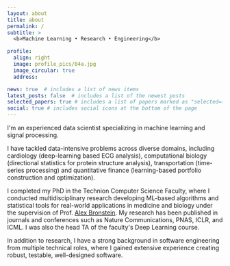 ```yaml
---
layout: about
title: about
permalink: /
subtitle: >
  <b>Machine Learning • Research • Engineering</b>

profile:
  align: right
  image: profile_pics/04a.jpg
  image_circular: true
  address:

news: true  # includes a list of news items
latest_posts: false  # includes a list of the newest posts
selected_papers: true # includes a list of papers marked as "selected={true}"
social: true # includes social icons at the bottom of the page
---
```


I'm an experienced data scientist specializing in machine learning and signal
processing.

I have tackled data-intensive problems across diverse domains, including
cardiology (deep-learning based ECG analysis), computational biology
(directional statistics for protein structure analysis), transportation
(time-series processing) and quantitative finance (learning-based portfolio
construction and optimization).

I completed my PhD in the Technion Computer Science Faculty, where I conducted
multidisciplinary research developing ML-based algorithms and statistical tools
for real-world applications in medicine and biology under the supervision of
Prof. [Alex Bronstein](https://bron.cs.technion.ac.il). My research has been
published in journals and conferences such as Nature Communications, PNAS, ICLR,
and ICML. I was also the head TA of the faculty's Deep Learning course.

In addition to research, I have a strong background in software engineering from
multiple technical roles, where I gained extensive experience creating robust,
testable, well-designed software.
